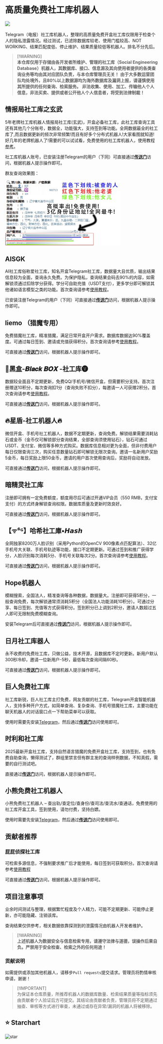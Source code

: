 # 高质量免费社工库机器人
![](https://img.shields.io/badge/Telegram-2CA5E0?style=&logo=telegram&logoColor=white)

Telegram（电报）社工库机器人，整理的高质量免费开盒社工库仅限用于检查个人的隐私泄露情况。经过测试，已滤除数据库较老、使用门槛较高、NOT WORKING、结果匹配度低、停止维护、结果质量较低等机器人。排名不分先后。

> [!WARNING]\
> **本仓库仅用于存储由各开发者所维护、管理的社工库（Social Engineering Database）机器人，其数据库、接口、信息源及其向使用者提供的各类查询业务等均由其对应团队负责，与本仓库管理员无关！**
> **由于大多数运营团队均处境外，且80%以上数据源均为海外数据库及漏洞上报，请谨慎使用其所提供的任何查询、检索服务。**
> **非法收集、使用、加工、传输他人个人信息，非法买卖、提供或者公开他人个人信息者，将受到法律制裁！**


## 情报局社工库之玄武

5年老牌社工库机器人情报局社工库(玄武)，开盒必备社工库，此社工库查询工具还有其他几个分账号，数据全，功能强大，支持签到等功能。全网数据最全的社工库了,而且数据更新的频次非常频繁!而且有好多个分布式机器人!大家看图就知道!好几年的老牌机器人了!需要的可以试试看，免费使用的社工库机器人，使用教程[参考](https://www.shegongku.top/179.html)。

社工库机器人账号，已安装注册Telegram的用户（下同）可直接通过[**传送门**](https://t.me/QingBaoJuXuanwubot?start=ODg=)访问，根据机器人提示操作即可。

群友查询效果图：

<a href="https://www.shegongku.top/60.html" rel="nofollow"><img src="/imgs/QingBaoJuXuanwubot.png" alt="情报局社工库-社工库查档-社工库开盒" border="0" style="width: 380px; max-width: 100%;"></a>

## AISGK
AI社工库俗称爱社工库，知名开盒Telegram社工库，数据量大且优质，输出结果信息较为全面，查询永久免费。为保护隐私，查询结果会码去90%的内容，如需解锁须通过扣除学分获得。学分可自助充值（USDT支付），更多学分即可解锁其他诸如语言模型之类的功能。首次查询请参考[使用教程](https://www.shegongku.top/179.html)。

已安装注册Telegram的用户（下同）可直接通过[**传送门**](https://www.mfsgk.com/22.html)访问，根据机器人提示操作即可。

## liemo （猎魔专用）
免费猎魔社工库，精准猎魔，满足日常开盒开户需求。数据库数据达90%覆盖度。可通过每日签到、邀请或充值获得积分。首次查询请参考[使用教程](https://www.shegongku.top/179.html)。

可直接通过[**传送门**](https://www.shegongku.top/198.html)访问，根据机器人提示操作即可。

## 🔰黑盒-𝑩𝒍𝒂𝒄𝒌 𝑩𝑶𝑿 -社工库🅥
数据较全面且不定期更新，免费QQ/手机号/微信开盒，但需要积分支持。首次注册赠送10积分，每次查询扣1分（查询失败不扣分），每邀请一人可获赠2积分。首次查询请参考[使用教程](https://www.shegongku.top/115.html)。

可直接通过[**传送门**](https://www.mfsgk.com/30.html)访问，根据机器人提示操作即可。

## 🔥星盾-社工机器人🔥
微信开盒、手机号社工机器人，数据不定期更新，查询免费。解锁结果需要消耗钻石或金币（金币仅可解锁部分查询结果，全部查询须使用钻石），钻石可通过USDT、支付宝、微信等多种方式购买。数据库信息相对更为全面，但非付费用户每日仅限查询三次，购买任意数量钻石即可解锁无限次查询。邀请一名新用户奖励5金币，每日奖励上限50金币，邀请的用户首次使用查询后，奖励将自动发放。

可直接通过[**传送门**](https://www.mfsgk.com/25.html)访问，根据机器人提示操作即可。

## 暗精灵社工库
注册即可拥有一定免费额度，额度用尽后可通过开通VIP会员（550 RMB，支付宝支付）的方式终身解锁查询权限。数据库质量及更新时效良好。

可直接通过[**传送门**](https://t.me/AJL03_bot?start=7503613403)访问，根据机器人提示操作即可。

## 【ᯤ⁶ᴳ】哈希社工庫•𝙃𝙖𝙨𝙝
全网独家8200万人脸识别（采用Python的OpenCV 900像素点匹配算法）、32亿手机号大关联、手机号轨迹等功能，接口不定期更新。可通过签到和推广获得学分，人脸识别每次消耗5分、手机号关联每次2分。首次查询请参考[使用教程](https://www.shegongku.top/61.html)。

可直接通过[**传送门**](https://www.mfsgk.com/38.html)访问，根据机器人提示操作即可。

## Hope机器人
模糊搜索，全国法人，精准查询等各种数据，数据量大。注册即可获得5积分，一般查询免费，每次解锁通常须消耗5积分（全国法人功能消耗10积分）。可通过分享、每日签到、充值等方式获得积分。签到积分已上调到2积分，邀请人数超过五人即可无限制免费模糊查询。

安装Telegram后可直接通过[**传送门**](https://www.mfsgk.com/34.html)访问，根据机器人提示操作即可。

## 日月社工库器人

永不收费的免费社工库，只做公益，技术开源，且数据库不定时更新。新用户默认300秒冷却，邀请一位新用户-5秒，最低每次查询间隔60秒。

可直接通过[**传送门**](https://www.mfsgk.com/83.html)访问，根据机器人提示操作即可。

## 巨人免费社工库

社工库新锐，巨人社工库主打免费，网友贡献的社工库，Telegram开盒智能机器人，支持多种开户方式，如简单查询、复杂查询、手机号猎魔社工库，主要功能在聊天机器人的对话窗口点一下帮助菜单可以获取。

使用时需要先安装[Telegram](https://www.mfsgk.com/14.html)，然后通过[**传送门**](https://www.mfsgk.com/124.html)访问使用即可。

## 时利和社工库

2025最新开盒社工库，支持自然语言猎魔的免费开盒社工库，支持签到，也有免费自助查询，懒得测试了，群组里禁言但有群主发的查询样例数据，不知真假，需要的自行测试吧。

直接通过[**传送门**](https://www.mfsgk.com/125.html)访问，根据机器人提示操作即可。


## 小熊免费社工机器人

小熊免费社工机器人 – 查出轨/查定位/查身份/查司法/查流水/查通话，免费使用的社工库开盒工具，签到使用，请勿付费，坚持白嫖。

使用时需要先安装[Telegram](https://www.mfsgk.com/14.html)，然后通过[**传送门**](https://www.mfsgk.com/129.html)访问使用即可。


## 贡献者推荐

### 屁屁侦探社工库

可检索多源信息，不强制要求推广后才能使用，每日签到可获取积分。首次查询请参考[使用教程](https://www.mfsgk.com/14.html)

可直接通过[**传送门**](https://www.mfsgk.com/1.html)访问，根据机器人提示操作即可。

## 项目注意事项
业余时间测试与整理，根据繁忙程度及个人精力，可能不定期更新、可能停止更新，亦可能隐藏、注销该库。

查询结果仅供参考，相关数据依靠探测到的泄露情况由机器人开发者维护。

> [!WARNING]\
> **上述机器人为数据安全与信息检索专用，请遵守法律与道德，误操作后果自负。严禁用于安全检查、检索之外的任何用途！**

### 贡献说明
如需提供或添加其他机器人，请移步`Pull requests`提交请求。管理员将酌情审核申请，谢谢！

> [!IMPORTANT]\
> 为保证本仓库质量，所推荐机器人的数据库数量、检索结果质量等指标须先由贡献者个人验证后方可提交。其结论由贡献者负责，管理员将不定期通过抽查、审核等方式进行审查，未通过或存在异常/漏洞的机器人将被移除。

## ⭐ Starchart
![star](https://starchart.cc/xgit01/SGK-bot.svg)
